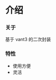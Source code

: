 <!--
 * @Author: zhoulf
 * @FilePath: /mobile-ui/docs/home.md
 * @Date: 2022-03-17 11:27:27
 * @LastEditors: zhoulf
 * @LastEditTime: 2022-03-25 14:41:13
 * @Description:
-->

# 介绍

### 关于

基于 vant3 的二次封装

### 特性

- 使用方便
- 灵活

